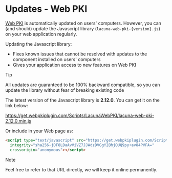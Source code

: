 ﻿# Updates - Web PKI

[Web PKI](index.md) is automatically updated on users' computers. However, you can (and should) update the Javascript library
(`lacuna-web-pki-{version}.js`) on your web application regularly.

Updating the Javascript library:

* Fixes known issues that cannot be resolved with updates to the component installed on users' computers
* Gives your application access to new features on Web PKI

> [!TIP]
> All updates are guaranteed to be 100% backward compatible, so you can update the library without fear of breaking existing code

The latest version of the Javascript library is **2.12.0**. You can get it on the link below:

https://get.webpkiplugin.com/Scripts/LacunaWebPKI/lacuna-web-pki-2.12.0.min.js

Or include in your Web page as:
```html
<script type="text/javascript" src="https://get.webpkiplugin.com/Scripts/LacunaWebPKI/lacuna-web-pki-2.12.0.min.js"
  integrity="sha256-jDF8LDaAvViVZ7JJAdzDVGgY2BhjOUQ9py+av84PVFA="
  crossorigin="anonymous"></script>
```

> [!NOTE]
> Feel free to refer to that URL directly, we will keep it online permanently.
